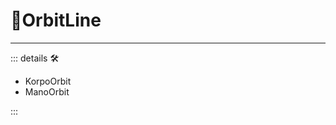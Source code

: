 # 🔻<via>OrbitLine</via>

---

<!-- =================================================== -->
<!-- =================================================== -->
<!-- =================================================== -->
<!-- =================================================== -->
<!-- =================================================== -->
::: details 🛠

- KorpoOrbit
- ManoOrbit

:::
